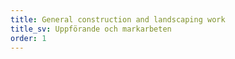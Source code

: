 ```yaml
---
title: General construction and landscaping work
title_sv: Uppförande och markarbeten
order: 1
---
```


